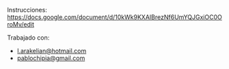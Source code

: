 Instrucciones: https://docs.google.com/document/d/10kWk9KXAIBrezNf6UmYQJGxiOC0OroMv/edit

Trabajado con:
* l.arakelian@hotmail.com
* pablochipia@gmail.com
